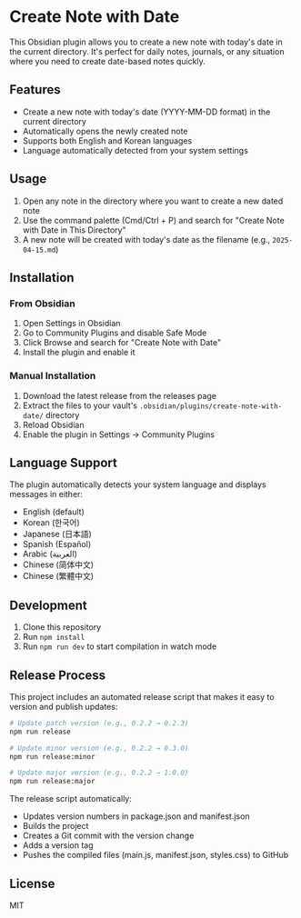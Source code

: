 # Create Note with Date

This Obsidian plugin allows you to create a new note with today's date in the current directory. It's perfect for daily notes, journals, or any situation where you need to create date-based notes quickly.

## Features

-   Create a new note with today's date (YYYY-MM-DD format) in the current directory
-   Automatically opens the newly created note
-   Supports both English and Korean languages
-   Language automatically detected from your system settings

## Usage

1. Open any note in the directory where you want to create a new dated note
2. Use the command palette (Cmd/Ctrl + P) and search for "Create Note with Date in This Directory"
3. A new note will be created with today's date as the filename (e.g., `2025-04-15.md`)

## Installation

### From Obsidian

1. Open Settings in Obsidian
2. Go to Community Plugins and disable Safe Mode
3. Click Browse and search for "Create Note with Date"
4. Install the plugin and enable it

### Manual Installation

1. Download the latest release from the releases page
2. Extract the files to your vault's `.obsidian/plugins/create-note-with-date/` directory
3. Reload Obsidian
4. Enable the plugin in Settings -> Community Plugins

## Language Support

The plugin automatically detects your system language and displays messages in either:

-   English (default)
-   Korean (한국어)
-   Japanese (日本語)
-   Spanish (Español)
-   Arabic (العربية)
-   Chinese (简体中文)
-   Chinese (繁體中文)

## Development

1. Clone this repository
2. Run `npm install`
3. Run `npm run dev` to start compilation in watch mode

## Release Process

This project includes an automated release script that makes it easy to version and publish updates:

```bash
# Update patch version (e.g., 0.2.2 → 0.2.3)
npm run release

# Update minor version (e.g., 0.2.2 → 0.3.0)
npm run release:minor

# Update major version (e.g., 0.2.2 → 1.0.0)
npm run release:major
```

The release script automatically:
- Updates version numbers in package.json and manifest.json
- Builds the project
- Creates a Git commit with the version change
- Adds a version tag
- Pushes the compiled files (main.js, manifest.json, styles.css) to GitHub

## License

MIT
